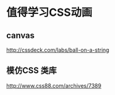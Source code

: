 # 值得学习CSS动画

## canvas

http://cssdeck.com/labs/ball-on-a-string


## 模仿CSS 类库

http://www.css88.com/archives/7389
